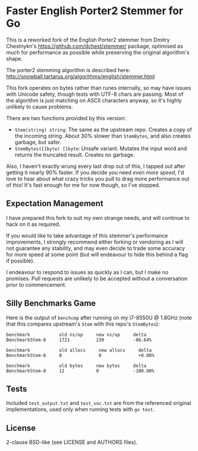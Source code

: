 Faster English Porter2 Stemmer for Go
=====================================

This is a reworked fork of the English Porter2 stemmer from Dmitry Chestnykn's
https://github.com/dchest/stemmer/ package, optimised as much for performance as possible
while preserving the original algorithm's shape.

The porter2 stemming algorithm is described here:
http://snowball.tartarus.org/algorithms/english/stemmer.html

This fork operates on bytes rather than runes internally, so may have issues with
Unicode safety, though tests with UTF-8 chars are passing. Most of the
algorithm is just matching on ASCII characters anyway, so it's highly unlikely
to cause problems.

There are two functions provided by this version:

- `Stem(string) string`: The same as the upstream repo. Creates a copy of the
  incoming string. About 30% slower than `StemBytes`, and also creates garbage,
  but safer.
- `StemBytes([]byte) []byte`: Unsafe variant. Mutates the input word and returns
  the truncated result. Creates no garbage.

Also, I haven't exactly wrung every last drop out of this, I tapped out after
getting it nearly 90% faster. If you decide you need _even more speed_, I'd
love to hear about what crazy tricks you pull to drag more performance out of
this! It's fast enough for me for now though, so I've stopped.


Expectation Management
----------------------

I have prepared this fork to suit my own strange needs, and will continue to
hack on it as required.

If you would like to take advantage of this stemmer's performance improvements,
I strongly recommend either forking or vendoring as I will not guarantee any
stability, and may even decide to trade some accuracy for more speed at some
point (but will endeavour to hide this behind a flag if possible).

I endeavour to respond to issues as quickly as I can, but I make no promises.
Pull requests are unlikely to be accepted without a conversation prior to
commencement.


Silly Benchmarks Game
---------------------

Here is the output of `benchcmp` after running on my i7-8550U @ 1.8GHz (note
that this compares upstream's `Stem` with this repo's `StemBytes`):

    benchmark           old ns/op     new ns/op     delta
    BenchmarkStem-8     1721          230           -86.64%

    benchmark           old allocs     new allocs     delta
    BenchmarkStem-8     0              0              +0.00%

    benchmark           old bytes     new bytes     delta
    BenchmarkStem-8     12            0             -100.00%


Tests
-----

Included `test_output.txt` and `test_voc.txt` are from the referenced original
implementations, used only when running tests with `go test`.


License
-------

2-clause BSD-like (see LICENSE and AUTHORS files).
